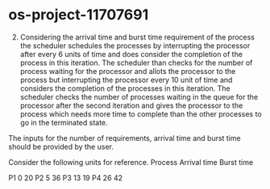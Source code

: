 # os-project-11707691
2.	Considering the arrival time and burst time requirement of the process the scheduler schedules the processes by interrupting the processor after every 6 units of time and does consider the completion of the process in this iteration. The scheduler than checks for the number of process waiting for the processor and allots the processor to the process but interrupting the processor every 10 unit of time and considers the completion of the processes in this iteration. The scheduler checks the number of processes waiting in the queue for the processor after the second iteration and gives the processor to the process which needs more time to complete than the other processes to go in the terminated state.

The inputs for the number of requirements, arrival time and burst time should be provided by the user.

Consider the following units for reference. Process Arrival time Burst time

P1	0	20
P2	5	36
P3	13	19
P4	26	42
